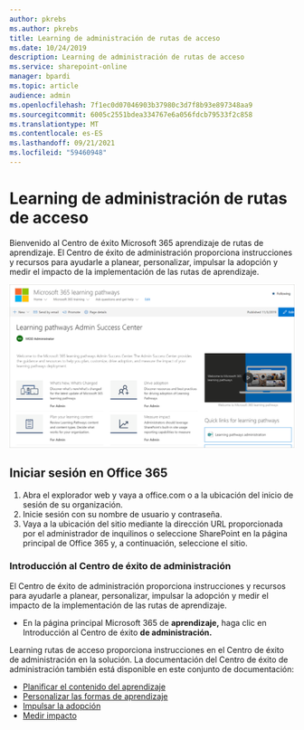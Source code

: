 ```yaml
---
author: pkrebs
ms.author: pkrebs
title: Learning de administración de rutas de acceso
ms.date: 10/24/2019
description: Learning de administración de rutas de acceso
ms.service: sharepoint-online
manager: bpardi
ms.topic: article
audience: admin
ms.openlocfilehash: 7f1ec0d07046903b37980c3d7f8b93e897348aa9
ms.sourcegitcommit: 6005c2551bdea334767e6a056fdcb79533f2c858
ms.translationtype: MT
ms.contentlocale: es-ES
ms.lasthandoff: 09/21/2021
ms.locfileid: "59460948"
---
```

# <a name="learning-pathways-admin-success-center"></a>Learning de administración de rutas de acceso

Bienvenido al Centro de éxito Microsoft 365 aprendizaje de rutas de aprendizaje. El Centro de éxito de administración proporciona instrucciones y recursos para ayudarle a planear, personalizar, impulsar la adopción y medir el impacto de la implementación de las rutas de aprendizaje.

![Centro de éxito](media/cg-successcenter.png)

## <a name="sign-in-to-office-365"></a>Iniciar sesión en Office 365 

1.  Abra el explorador web y vaya a office.com o a la ubicación del inicio de sesión de su organización. 
2.  Inicie sesión con su nombre de usuario y contraseña.
3.  Vaya a la ubicación del sitio mediante la dirección URL proporcionada por el administrador de inquilinos o seleccione SharePoint en la página principal de Office 365 y, a continuación, seleccione el sitio. 

### <a name="get-started-with-the-admin-success-center"></a>Introducción al Centro de éxito de administración

El Centro de éxito de administración proporciona instrucciones y recursos para ayudarle a planear, personalizar, impulsar la adopción y medir el impacto de la implementación de las rutas de aprendizaje. 

- En la página principal Microsoft 365 de **aprendizaje,** haga clic en Introducción al Centro de éxito **de administración.**

Learning rutas de acceso proporciona instrucciones en el Centro de éxito de administración en la solución. La documentación del Centro de éxito de administración también está disponible en este conjunto de documentación: 

- [Planificar el contenido del aprendizaje](custom_plancontent.md)
- [Personalizar las formas de aprendizaje](custom_overview.md)
- [Impulsar la adopción](driveadoption.md)
- [Medir impacto](custom_measureimpact.md)

